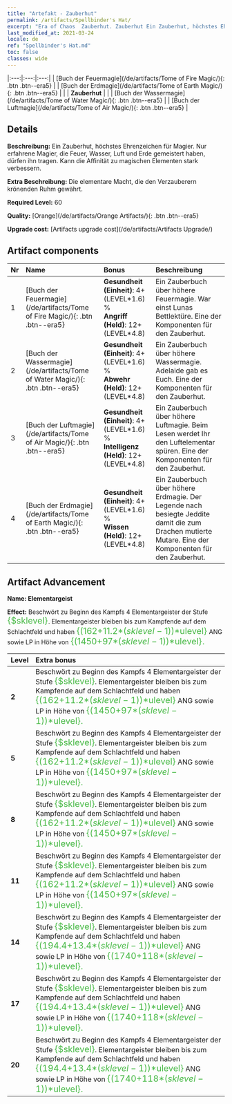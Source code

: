 ```yaml
---
title: "Artefakt - Zauberhut"
permalink: /artifacts/Spellbinder's Hat/
excerpt: "Era of Chaos  Zauberhut. Zauberhut Ein Zauberhut, höchstes Ehrenzeichen für Magier. Nur erfahrene Magier, die Feuer, Wasser, Luft und Erde gemeistert haben, dürfen ihn tragen. Kann die Affinität zu magischen Elementen stark verbessern."
last_modified_at: 2021-03-24
locale: de
ref: "Spellbinder's Hat.md"
toc: false
classes: wide
---
```


  |:---:|:---:|:---:| 
  | [Buch der Feuermagie](/de/artifacts/Tome of Fire Magic/){: .btn .btn--era5} |   | [Buch der Erdmagie](/de/artifacts/Tome of Earth Magic/){: .btn .btn--era5} | 
  |   | **Zauberhut** |  | 
  | [Buch der Wassermagie](/de/artifacts/Tome of Water Magic/){: .btn .btn--era5} |   | [Buch der Luftmagie](/de/artifacts/Tome of Air Magic/){: .btn .btn--era5} | 


## Details

 **Beschreibung:** Ein Zauberhut, höchstes Ehrenzeichen für Magier. Nur erfahrene Magier, die Feuer, Wasser, Luft und Erde gemeistert haben, dürfen ihn tragen. Kann die Affinität zu magischen Elementen stark verbessern.

 **Extra Beschreibung:** Die elementare Macht, die den Verzauberern krönenden Ruhm gewährt.

 **Required Level:** 60

 **Quality:** [Orange](/de/artifacts/Orange Artifacts/){: .btn .btn--era5}

 **Upgrade cost:** [Artifacts upgrade cost](/de/artifacts/Artifacts Upgrade/)



## Artifact components

  | Nr |    Name    |   Bonus | Beschreibung | 
  |:---|:-----------|:--------|:------------| 
  | 1 | [Buch der Feuermagie](/de/artifacts/Tome of Fire Magic/){: .btn .btn--era5} | **Gesundheit (Einheit)**: 4+(LEVEL\*1.6) %<br/>**Angriff (Held)**: 12+(LEVEL\*4.8) | Ein Zauberbuch über höhere Feuermagie. War einst Lunas Bettlektüre. Eine der Komponenten für den Zauberhut. | 
  | 2 | [Buch der Wassermagie](/de/artifacts/Tome of Water Magic/){: .btn .btn--era5} | **Gesundheit (Einheit)**: 4+(LEVEL\*1.6) %<br/>**Abwehr (Held)**: 12+(LEVEL\*4.8) | Ein Zauberbuch über höhere Wassermagie. Adelaide gab es Euch. Eine der Komponenten für den Zauberhut. | 
  | 3 | [Buch der Luftmagie](/de/artifacts/Tome of Air Magic/){: .btn .btn--era5} | **Gesundheit (Einheit)**: 4+(LEVEL\*1.6) %<br/>**Intelligenz (Held)**: 12+(LEVEL\*4.8) | Ein Zauberbuch über höhere Luftmagie. Beim Lesen werdet Ihr den Luftelementar spüren. Eine der Komponenten für den Zauberhut. | 
  | 4 | [Buch der Erdmagie](/de/artifacts/Tome of Earth Magic/){: .btn .btn--era5} | **Gesundheit (Einheit)**: 4+(LEVEL\*1.6) %<br/>**Wissen (Held)**: 12+(LEVEL\*4.8) | Ein Zauberbuch über höhere Erdmagie. Der Legende nach besiegte Jeddite damit die zum Drachen mutierte Mutare. Eine der Komponenten für den Zauberhut. | 


## Artifact Advancement

 **Name: Elementargeist**

 **Effect:** Beschwört zu Beginn des Kampfs 4 Elementargeister der Stufe <span style="color: #48b946;font-size:20px">{$sklevel}</span>. Elementargeister bleiben bis zum Kampfende auf dem Schlachtfeld und haben <span style="color: #48b946;font-size:20px">{(162+11.2*($sklevel-1))*$ulevel}</span> ANG sowie LP in Höhe von <span style="color: #48b946;font-size:20px">{(1450+97*($sklevel-1))*$ulevel}.</span>

  |  Level  |    Extra bonus  | 
  |:--------|:----------------| 
  | **2** | Beschwört zu Beginn des Kampfs 4 Elementargeister der Stufe <span style="color: #48b946;font-size:20px">{$sklevel}</span>. Elementargeister bleiben bis zum Kampfende auf dem Schlachtfeld und haben <span style="color: #48b946;font-size:20px">{(162+11.2*($sklevel-1))*$ulevel}</span> ANG sowie LP in Höhe von <span style="color: #48b946;font-size:20px">{(1450+97*($sklevel-1))*$ulevel}.</span> | 
  | **5** | Beschwört zu Beginn des Kampfs 4 Elementargeister der Stufe <span style="color: #48b946;font-size:20px">{$sklevel}</span>. Elementargeister bleiben bis zum Kampfende auf dem Schlachtfeld und haben <span style="color: #48b946;font-size:20px">{(162+11.2*($sklevel-1))*$ulevel}</span> ANG sowie LP in Höhe von <span style="color: #48b946;font-size:20px">{(1450+97*($sklevel-1))*$ulevel}.</span> | 
  | **8** | Beschwört zu Beginn des Kampfs 4 Elementargeister der Stufe <span style="color: #48b946;font-size:20px">{$sklevel}</span>. Elementargeister bleiben bis zum Kampfende auf dem Schlachtfeld und haben <span style="color: #48b946;font-size:20px">{(162+11.2*($sklevel-1))*$ulevel}</span> ANG sowie LP in Höhe von <span style="color: #48b946;font-size:20px">{(1450+97*($sklevel-1))*$ulevel}.</span> | 
  | **11** | Beschwört zu Beginn des Kampfs 4 Elementargeister der Stufe <span style="color: #48b946;font-size:20px">{$sklevel}</span>. Elementargeister bleiben bis zum Kampfende auf dem Schlachtfeld und haben <span style="color: #48b946;font-size:20px">{(162+11.2*($sklevel-1))*$ulevel}</span> ANG sowie LP in Höhe von <span style="color: #48b946;font-size:20px">{(1450+97*($sklevel-1))*$ulevel}.</span> | 
  | **14** | Beschwört zu Beginn des Kampfs 4 Elementargeister der Stufe <span style="color: #48b946;font-size:20px">{$sklevel}</span>. Elementargeister bleiben bis zum Kampfende auf dem Schlachtfeld und haben <span style="color: #48b946;font-size:20px">{(194.4+13.4*($sklevel-1))*$ulevel}</span> ANG sowie LP in Höhe von <span style="color: #48b946;font-size:20px">{(1740+118*($sklevel-1))*$ulevel}.</span> | 
  | **17** | Beschwört zu Beginn des Kampfs 4 Elementargeister der Stufe <span style="color: #48b946;font-size:20px">{$sklevel}</span>. Elementargeister bleiben bis zum Kampfende auf dem Schlachtfeld und haben <span style="color: #48b946;font-size:20px">{(194.4+13.4*($sklevel-1))*$ulevel}</span> ANG sowie LP in Höhe von <span style="color: #48b946;font-size:20px">{(1740+118*($sklevel-1))*$ulevel}.</span> | 
  | **20** | Beschwört zu Beginn des Kampfs 4 Elementargeister der Stufe <span style="color: #48b946;font-size:20px">{$sklevel}</span>. Elementargeister bleiben bis zum Kampfende auf dem Schlachtfeld und haben <span style="color: #48b946;font-size:20px">{(194.4+13.4*($sklevel-1))*$ulevel}</span> ANG sowie LP in Höhe von <span style="color: #48b946;font-size:20px">{(1740+118*($sklevel-1))*$ulevel}.</span> | 
